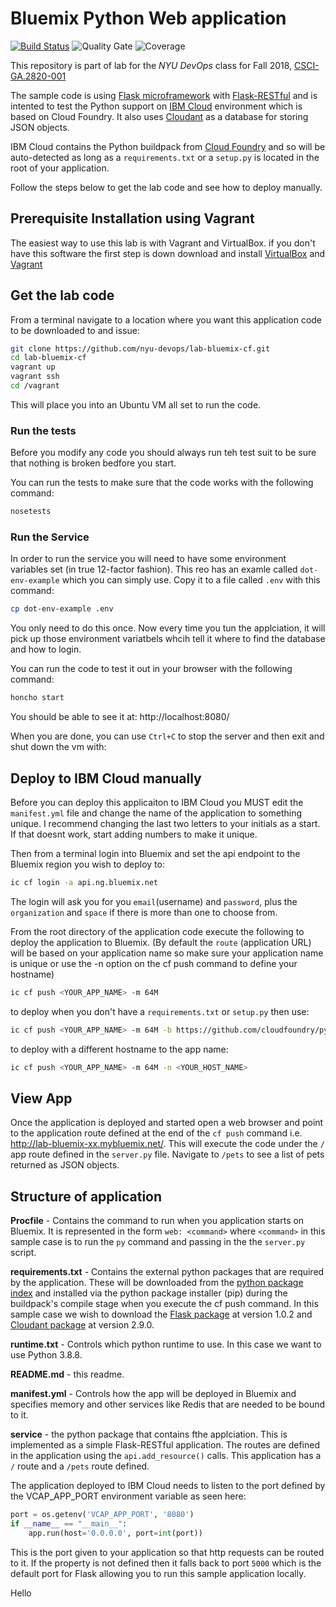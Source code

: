 # Bluemix Python Web application

[![Build Status](https://travis-ci.org/rofrano/lab-bluemix-cf.svg?branch=master)](https://travis-ci.org/rofrano/lab-bluemix-cf)
![Quality Gate](https://sonarcloud.io/api/project_badges/measure?project=rofrano_lab-bluemix-cf&metric=alert_status)
![Coverage](https://sonarcloud.io/api/project_badges/measure?project=rofrano_lab-bluemix-cf&metric=coverage)

This repository is part of lab for the *NYU DevOps* class for Fall 2018, [CSCI-GA.2820-​001 ](http://cs.nyu.edu/courses/spring17/CSCI-GA.3033-013/)

The sample code is using [Flask microframework](http://flask.pocoo.org/) with [Flask-RESTful](https://flask-restful.readthedocs.io/en/0.3.6/quickstart.html) and is intented to test the Python support on [IBM Cloud](https://bluemix.net/) environment which is based on Cloud Foundry. It also uses [Cloudant](https://www.ibm.com/cloud/cloudant) as a database for storing JSON objects.

IBM Cloud contains the Python buildpack from [Cloud Foundry](https://github.com/cloudfoundry/python-buildpack) and so will be auto-detected as long as a `requirements.txt` or a `setup.py` is located in the root of your application.

Follow the steps below to get the lab code and see how to deploy manually.

## Prerequisite Installation using Vagrant
The easiest way to use this lab is with Vagrant and VirtualBox. if you don't have this software the first step is down download and install [VirtualBox](https://www.virtualbox.org/) and [Vagrant](https://www.vagrantup.com/)

## Get the lab code
From a terminal navigate to a location where you want this application code to be downloaded to and issue:

```bash
git clone https://github.com/nyu-devops/lab-bluemix-cf.git
cd lab-bluemix-cf
vagrant up
vagrant ssh
cd /vagrant
```

This will place you into an Ubuntu VM all set to run the code.

### Run the tests

Before you modify any code you should always run teh test suit to be sure that nothing is broken bedfore you start.

You can run the tests to make sure that the code works with the following command:

```bash
nosetests
```

### Run the Service

In order to run the service you will need to have some environment variables set (in true 12-factor fashion). This reo has an examle called `dot-env-example` which you can simply use. Copy it to a file called `.env` with this command:

```bash
cp dot-env-example .env
```

You only need to do this once. Now every time you tun the applciation, it will pick up those environment variatbels whcih tell it where to find the database and how to login.

You can run the code to test it out in your browser with the following command:

```bash
honcho start
```

You should be able to see it at: http://localhost:8080/

When you are done, you can use `Ctrl+C` to stop the server and then exit and shut down the vm with:

## Deploy to IBM Cloud manually

Before you can deploy this applicaiton to IBM Cloud you MUST edit the `manifest.yml` file and change the name of the application to something unique. I recommend changing the last two letters to your initials as a start. If that doesnt work, start adding numbers to make it unique.

Then from a terminal login into Bluemix and set the api endpoint to the Bluemix region you wish to deploy to:

```bash
ic cf login -a api.ng.bluemix.net
```

The login will ask you for you `email`(username) and `password`, plus the `organization` and `space` if there is more than one to choose from.

From the root directory of the application code execute the following to deploy the application to Bluemix. (By default the `route` (application URL) will be based on your application name so make sure your application name is unique or use the -n option on the cf push command to define your hostname)

```bash
ic cf push <YOUR_APP_NAME> -m 64M
```

to deploy when you don't have a `requirements.txt` or `setup.py` then use:

```bash
ic cf push <YOUR_APP_NAME> -m 64M -b https://github.com/cloudfoundry/python-buildpack
```

to deploy with a different hostname to the app name:

```bash
ic cf push <YOUR_APP_NAME> -m 64M -n <YOUR_HOST_NAME>
```

## View App

Once the application is deployed and started open a web browser and point to the application route defined at the end of the `cf push` command i.e. http://lab-bluemix-xx.mybluemix.net/. This will execute the code under the `/` app route defined in the `server.py` file. Navigate to `/pets` to see a list of pets returned as JSON objects.

## Structure of application
**Procfile** - Contains the command to run when you application starts on Bluemix. It is represented in the form `web: <command>` where `<command>` in this sample case is to run the `py` command and passing in the the `server.py` script.

**requirements.txt** - Contains the external python packages that are required by the application. These will be downloaded from the [python package index](https://pypi.python.org/pypi/) and installed via the python package installer (pip) during the buildpack's compile stage when you execute the cf push command. In this sample case we wish to download the [Flask package](https://pypi.python.org/pypi/Flask) at version 1.0.2 and [Cloudant package](https://pypi.python.org/pypi/Cloudant) at version 2.9.0.

**runtime.txt** - Controls which python runtime to use. In this case we want to use Python 3.8.8.

**README.md** - this readme.

**manifest.yml** - Controls how the app will be deployed in Bluemix and specifies memory and other services like Redis that are needed to be bound to it.

**service** - the python package that contains fthe applciation. This is implemented as a simple Flask-RESTful application. The routes are defined in the application using the `api.add_resource()` calls. This application has a `/` route and a `/pets` route defined. 

The application deployed to IBM Cloud needs to listen to the port defined by the VCAP_APP_PORT environment variable as seen here:

```python
port = os.getenv('VCAP_APP_PORT', '8080')
if __name__ == "__main__":
    app.run(host='0.0.0.0', port=int(port))
```

This is the port given to your application so that http requests can be routed to it. If the property is not defined then it falls back to port `5000` which is the default port for Flask allowing you to run this sample application locally.

Hello
